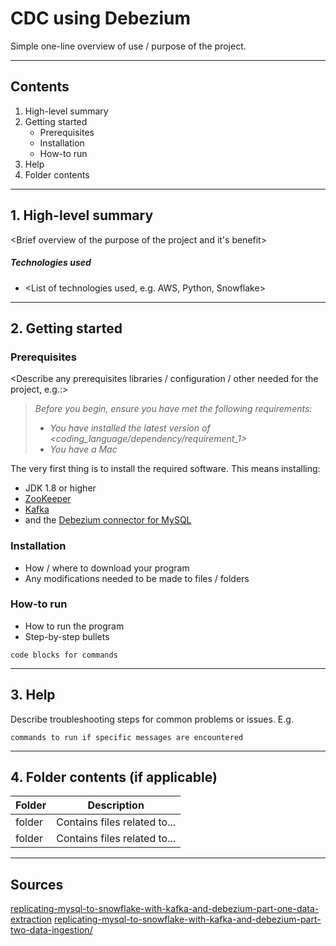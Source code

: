 # CDC using Debezium

Simple one-line overview of use / purpose of the project.

---

## Contents

1. High-level summary
2. Getting started
    * Prerequisites
    * Installation
    * How-to run
3. Help
4. Folder contents

---

## 1. High-level summary

<Brief overview of the purpose of the project and it's benefit>

##### Technologies used

- <List of technologies used, e.g. AWS, Python, Snowflake>

---

## 2. Getting started

### Prerequisites

<Describe any prerequisites libraries / configuration / other needed for the project, e.g.:>

> *Before you begin, ensure you have met the following requirements:*
>
>    * *You have installed the latest version of <coding_language/dependency/requirement_1>*
>    * *You have a Mac*

The very first thing is to install the required software. This means installing:

* JDK 1.8 or higher
* [ZooKeeper]()
* [Kafka]()
* and the [Debezium connector for MySQL]()

### Installation

* How / where to download your program
* Any modifications needed to be made to files / folders

### How-to run

* How to run the program
* Step-by-step bullets
```
code blocks for commands
```

---

## 3. Help

Describe troubleshooting steps for common problems or issues. E.g.
```
commands to run if specific messages are encountered
```

---

## 4. Folder contents (if applicable)

| Folder | Description                  |
| -------| -----------------------------|
| folder | Contains files related to... |
| folder | Contains files related to... |

---

## Sources

[replicating-mysql-to-snowflake-with-kafka-and-debezium-part-one-data-extraction](https://blog.pythian.com/replicating-mysql-to-snowflake-with-kafka-and-debezium-part-one-data-extraction/)
[replicating-mysql-to-snowflake-with-kafka-and-debezium-part-two-data-ingestion/](https://blog.pythian.com/replicating-mysql-to-snowflake-with-kafka-and-debezium-part-two-data-ingestion/)